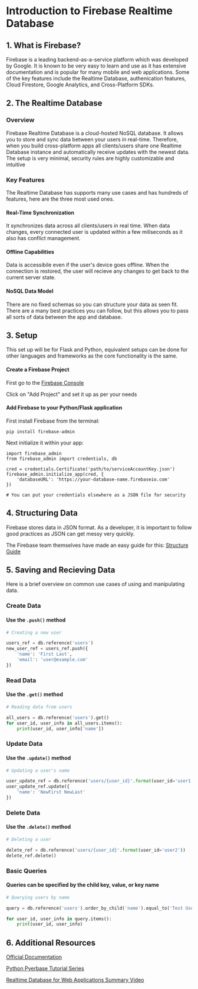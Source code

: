 # Introduction to Firebase Realtime Database


## 1. What is Firebase?
Firebase is a leading backend-as-a-service platform which was developed by Google. It is known to be very easy to learn and use as it has extensive documentation and is popular for many mobile and web applications. Some of the key features include the Realtime Database, authenication features, Cloud Firestore, Google Analytics, and Cross-Platform SDKs.


## 2. The Realtime Database

### Overview 

Firebase Realtime Database is a cloud-hosted NoSQL database. It allows you to store and sync data between your users in real-time. Therefore, when you build cross-platform apps all clients/users share one Realtime Database instance and automatically receive updates with the newest data. The setup is very minimal, security rules are highly customizable and intuitive 

### Key Features 

The Realtime Database has supports many use cases and has hundreds of features, here are the three most used ones. 

#### Real-Time Synchronization
It synchronizes data across all clients/users in real time. When data changes, every connected user is updated within a few miliseconds as it also has conflict management. 

#### Offline Capabilities 
Data is accessibile even if the user's device goes offline. When the connection is restored, the user will recieve any changes to get back to the current server state.

#### NoSQL Data Model
There are no fixed schemas so you can structure your data as seen fit. There are a many best practices you can follow, but this allows you to pass all sorts of data between the app and database.


## 3. Setup 

This set up will be for Flask and Python, equivalent setups can be done for other languages and frameworks as the core functionality is the same.

#### Create a Firebase Project
First go to the [Firebase Console](https://console.firebase.google.com/u/0/)

Click on "Add Project" and set it up as per your needs

#### Add Firebase to your Python/Flask application

First install Firebase from the terminal:
```
pip install firebase-admin
```

Next initialize it within your app:
```
import firebase_admin
from firebase_admin import credentials, db

cred = credentials.Certificate('path/to/serviceAccountKey.json')
firebase_admin.initialize_app(cred, {
    'databaseURL': 'https://your-database-name.firebaseio.com'
})

# You can put your credentials elsewhere as a JSON file for security
```

## 4. Structuring Data
Firebase stores data in JSON format. As a developer, it is important to follow good practices as JSON can get messy very quickly. 

The Firebase team themselves have made an easy guide for this: [Structure Guide](https://firebase.google.com/docs/database/admin/structure-data)

## 5. Saving and Recieving Data

Here is a brief overview on common use cases of using and manipulating data.

### Create Data
#### Use the ```.push()``` method

```python
# Creating a new user

users_ref = db.reference('users')
new_user_ref = users_ref.push({
    'name': 'First Last',
    'email': 'user@example.com'
})
```

### Read Data
#### Use the ```.get()``` method

```python
# Reading data from users

all_users = db.reference('users').get()
for user_id, user_info in all_users.items():
    print(user_id, user_info['name'])
```

### Update Data
#### Use the ```.update()``` method

```python
# Updating a user's name

user_update_ref = db.reference('users/{user_id}'.format(user_id='user1'))
user_update_ref.update({
    'name': 'NewFirst NewLast'
})
```

### Delete Data
#### Use the ```.delete()``` method

```python
# Deleting a user

delete_ref = db.reference('users/{user_id}'.format(user_id='user2'))
delete_ref.delete()
```

### Basic Queries
#### Queries can be specified by the child key, value, or key name

```python
# Querying users by name

query = db.reference('users').order_by_child('name').equal_to('Test User').get()

for user_id, user_info in query.items():
    print(user_id, user_info)
``` 

## 6. Additional Resources
[Official Documentation](https://firebase.google.com/docs/database) 

[Python Pyerbase Tutorial Series](https://www.youtube.com/playlist?list=PLs3IFJPw3G9Jwaimh5yTKot1kV5zmzupt)

[Realtime Database for Web Applications Summary Video](https://www.youtube.com/watch?v=pP7quzFmWBY) 
